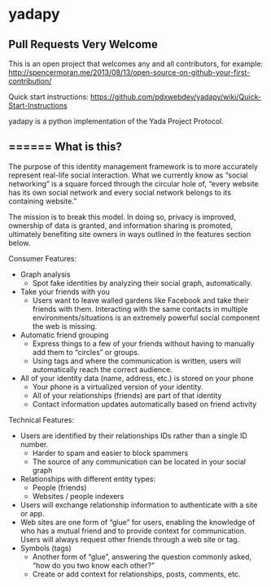 yadapy
======
Pull Requests Very Welcome
---

This is an open project that welcomes any and all contributors, for example:
http://spencermoran.me/2013/08/13/open-source-on-github-your-first-contribution/

Quick start instructions: 
https://github.com/pdxwebdev/yadapy/wiki/Quick-Start-Instructions


yadapy is a python implementation of the Yada Project Protocol.

======
What is this?
---
The purpose of this identity management framework is to more accurately represent real-life social interaction. What we currently know as “social networking” is a square forced through the circular hole of, “every website has its own social network and every social network belongs to its containing website.”

The mission is to break this model. In doing so, privacy is improved, ownership of data is granted, and information sharing is promoted, ultimately benefiting site owners in ways outlined in the features section below.

Consumer Features:
-	Graph analysis
    -	Spot fake identities by analyzing their social graph, automatically.
-	Take your friends with you
    -	Users want to leave walled gardens like Facebook and take their friends with them.  Interacting with the same contacts in multiple environments/situations is an extremely powerful social component the web is missing.
-	Automatic friend grouping
    -	Express things to a few of your friends without having to manually add them to “circles” or groups. 
    -	Using tags and where the communication is written, users will automatically reach the correct audience. 
-	All of your identity data (name, address, etc.) is stored on your phone
    -	Your phone is a virtualized version of your identity.
    -	All of your relationships (friends) are part of that identity 
    -	Contact information updates automatically based on friend activity

Technical Features:
-	Users are identified by their relationships IDs rather than a single ID number.
    -	Harder to spam and easier to block spammers
    -	The source of any communication can be located in your social graph
-	Relationships with different entity types: 
    -	People (friends)
    -	Websites / people indexers
-	Users will exchange relationship information to authenticate with a site or app. 
-	Web sites are one form of “glue” for users, enabling the knowledge of who has a mutual friend and to provide context for communication. Users will always request other friends through a web site or tag.
-	Symbols (tags)
    -	Another form of “glue”, answering the question commonly asked, “how do you two know each other?”
    -	Create or add context for relationships, posts, comments, etc.
